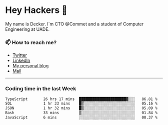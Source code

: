 # Hey Hackers 👋

My name is Decker. I`m CTO @Commet and a student of Computer Engineering at UADE.

### 📫 How to reach me?
- [Twitter](https://x.com/0xDecker) 
- [LinkedIn](https://www.linkedin.com/in/decker-urbano/) 
- [My personal blog](http://decker.sh) 
- [Mail](mailto:me@decker.sh)

---

### Coding time in the last Week

<!--START_SECTION:waka-->

```txt
TypeScript       26 hrs 17 mins  █████████████████████▓░░░   86.81 %
SQL              1 hr 33 mins    █▒░░░░░░░░░░░░░░░░░░░░░░░   05.16 %
JSON             1 hr 32 mins    █▒░░░░░░░░░░░░░░░░░░░░░░░   05.09 %
Bash             33 mins         ▒░░░░░░░░░░░░░░░░░░░░░░░░   01.84 %
JavaScript       6 mins          ░░░░░░░░░░░░░░░░░░░░░░░░░   00.37 %
```

<!--END_SECTION:waka-->
